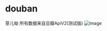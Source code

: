 # douban
芽儿呦
所有数据来自豆瓣ApiV2(测试版)
![image](https://github.com/djw296393911123/douban/tree/master/imageload/Screenshot_20170420-172829.png)
